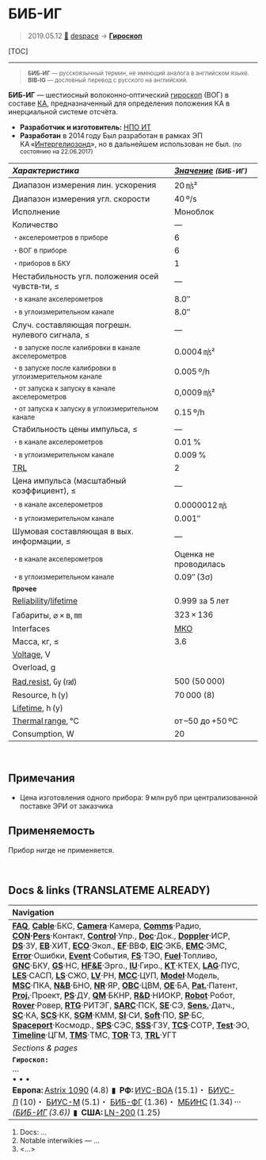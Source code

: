 # БИБ-ИГ
> 2019.05.12 [🚀](../index/index.md) [despace](index.md) → **[Гироскоп](iu.md)**

[TOC]

---

> <small>**БИБ‑ИГ** — русскоязычный термин, не имеющий аналога в английском языке. **BIB‑IG** — дословный перевод с русского на английский.</small>

**БИБ‑ИГ** — шестиосный волоконно‑оптический [гироскоп](iu.md) (ВОГ) в составе [КА](sc.md), предназначенный для определения положения КА в инерциальной системе отсчёта.

   - **Разработчик и изготовитель:** [НПО ИТ](zz_npoit.md)
   - **Разработан** в 2014 году Был разработан в рамках ЭП КА «[Интергелиозонд](интергелиозонд.md)», но в дальнейшем использован не был. <small>(по состоянию на 22.06.2017)</small>

<small>

|*Характеристика*|*[Значение](si.md) <small>(БИБ-ИГ)</small>*|
|:--|:--|
|Диапазон измерения лин. ускорения|20 ㎧²|
|Диапазон измерения угл. скорости|40 º/s|
|Исполнение|Моноблок|
|Количество|—|
|<small> ・акселерометров в приборе</small>|6|
|<small> ・ВОГ в приборе</small>|6|
|<small> ・приборов в БКУ</small>|1|
|Нестабильность угл. положения осей чувств‑ти, ≤|—|
|<small> ・в канале акселерометров</small>|8.0″|
|<small> ・в углоизмерительном канале</small>|8.0″|
|Случ. составляющая погрешн. нулевого сигнала, ≤|—|
|<small> ・в запуске после калибровки в канале акселерометров</small>|0.0004 ㎧²|
|<small> ・в запуске после калибровки в углоизмерительном канале</small>|0.005 º/h|
|<small> ・от запуска к запуску в канале акселерометров</small>|0,0009 ㎧²|
|<small> ・от запуска к запуску в углоизмерительном канале</small>|0.15 º/h|
|Стабильность цены импульса, ≤|—|
|<small> ・в канале акселерометров</small>|0.01 %|
|<small> ・в углоизмерительном канале</small>|0.009 %|
|[TRL](trl.md)|2|
|Цена импульса (масштабный коэффициент), ≤|—|
|<small> ・в канале акселерометров</small>|0.0000012 ㎧|
|<small> ・в углоизмерительном канале</small>|0.001″|
|Шумовая составляющая в вых. информации, ≤|—|
|<small> ・в канале акселерометров</small>|Оценка не проводилась|
|<small> ・в углоизмерительном канале</small>|0.09″ (3σ)|
|**`Прочее`**| |
|[Reliability](qm.md)/[lifetime](lifetime.md)|0.999 за 5 лет|
|Габариты, ⌀ × в, ㎜|323 × 136|
|Interfaces|[МКО](mil_std_1553.md)|
|Масса, кг, ≤|3.6|
|[Voltage](voltage.md), V| |
|Overload, g| |
|[Rad.resist](ion_rad.md), ㏉ (㎭)|500 (50 000)|
|Resource, h (y)|70 000 (8)|
|[Lifetime](lifetime.md), h (y)| |
|[Thermal range](tcs.md), ℃|от –50 до +50 ºС|
|Consumption, W|20|

</small>



<p style="page-break-after:always"> </p>

## Примечания
   - Цена изготовления одного прибора: 9 млн руб при централизованной поставке ЭРИ от заказчика



## Применяемость
Прибор нигде не применяется.



<p style="page-break-after:always"> </p>

## Docs & links (TRANSLATEME ALREADY)
|Navigation|
|:--|
|**[FAQ](faq.md)**, **[Cable](cable.md)**·БКС, **[Camera](cam.md)**·Камера, **[Comms](comms.md)**·Радио, **[CON](contact.md)·[Pers](person.md)**·Контакт, **[Control](control.md)**·Упр., **[Doc](doc.md)**·Док., **[Doppler](doppler.md)**·ИСР, **[DS](ds.md)**·ЗУ, **[EB](eb.md)**·ХИТ, **[ECO](ecology.md)**·Экол., **[EF](ef.md)**·ВВФ, **[ElC](elc.md)**·ЭКБ, **[EMC](emc.md)**·ЭМС, **[Error](error.md)**·Ошибки, **[Event](event.md)**·События, **[FS](fs.md)**·ТЭО, **[Fuel](fuel.md)**·Топливо, **[GNC](gnc.md)**·БКУ, **[GS](scs.md)**·НС, **[HF&E](hfe.md)**·Эрго., **[IU](iu.md)**·Гиро., **[KT](kt.md)**·КТЕХ, **[LAG](lag.md)**·ПУC, **[LES](les.md)**·САСП, **[LS](ls.md)**·СЖО, **[LV](lv.md)**·РН, **[MCC](mcc.md)**·ЦУП, **[Model](model.md)**·Модель, **[MSC](sc.md)**·ПКА, **[N&B](nnb.md)**·БНО, **[NR](nr.md)**·ЯР, **[OBC](obc.md)**·ЦВМ, **[OE](oe.md)**·БА, **[Pat.](патент.md)**·Патент, **[Proj.](project.md)**·Проект, **[PS](ps.md)**·ДУ, **[QM](qm.md)**·БКНР, **[R&D](rnd.md)**·НИОКР, **[Robot](robotics.md)**·Робот, **[Rover](rover.md)**·Ровер, **[RTG](rtg.md)**·РИТЭГ, **[SARC](sarc.md)**·ПСК, **[SE](se.md)**·СЭ, **[Sens.](sensor.md)**·Датч., **[SC](sc.md)**·КА, **[SCS](scs.md)**·КК, **[SGM](sgm.md)**·КММ, **[SI](si.md)**·СИ, **[Soft](soft.md)**·ПО, **[SP](sp.md)**·БС, **[Spaceport](spaceport.md)**·Космодр., **[SPS](sps.md)**·СЭС, **[SSS](sss.md)**·ГЗУ, **[TCS](tcs.md)**·СОТР, **[Test](test.md)**·ЭО, **[Timeline](timeline.md)**·ЦГМ, **[TMS](tms.md)**·ТМС, **[TOR](tor.md)**·ТЗ, **[TRL](trl.md)**·УГТ|
|*Sections & pages*|
|**`Гироскоп:`**<br> …<br>• • •<br> **Европа:** [Astrix 1090](astrix_1090.md) (4.8)  ▮  **РФ:** [ИУС-ВОА](ius_voa.md) (15.1)・ [БИУС-Л](bius_l.md) (10)・ [БИУС-М](bius_m.md) (5.1)・ [БИБ-ФГ](bib_fg.md) (1.36)・ [МБИНС](mbins.md) (1.34) ··· *([БИБ-ИГ](bib_ig.md) (3.6))*  ▮  **США:** [LN-200](ln_200.md) (1.25)|

   1. Docs: …
   1. Notable interwikies — …
   1. <…>
